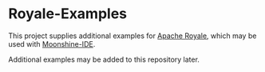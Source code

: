 # Royale-Examples

This project supplies additional examples for [Apache Royale](https://github.com/apache/royale-asjs), which may be used with [Moonshine-IDE](https://github.com/prominic/Moonshine-IDE).

Additional examples may be added to this repository later. 
